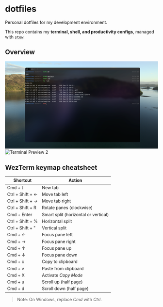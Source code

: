 # dotfiles

Personal dotfiles for my development environment.  

This repo contains my **terminal, shell, and productivity configs**, managed with [`stow`](https://www.gnu.org/software/stow/).

## Overview

![Terminal Preview 1](assets/screenshots/WezTerm.png)
![Terminal Preview 2](assets/screenshots/WezTerm_tmux.png)

## WezTerm keymap cheatsheet

| Shortcut         | Action                               |
|------------------|--------------------------------------|
| Cmd + t          | New tab                              |
| Ctrl + Shift + ← | Move tab left                        |
| Ctrl + Shift + → | Move tab right                       |
| Ctrl + Shift + R | Rotate panes (clockwise)             |
| Cmd + Enter      | Smart split (horizontal or vertical) |
| Ctrl + Shift + % | Horizontal split                     |
| Ctrl + Shift + " | Vertical split                       |
| Cmd + ←          | Focus pane left                      |
| Cmd + →          | Focus pane right                     |
| Cmd + ↑          | Focus pane up                        |
| Cmd + ↓          | Focus pane down                      |
| Cmd + c          | Copy to clipboard                    |
| Cmd + v          | Paste from clipboard                 |
| Cmd + X          | Activate *Copy Mode*                 |
| Cmd + u          | Scroll up (half page)                |
| Cmd + d          | Scroll down (half page)              |

> Note: On Windows, replace *Cmd* with *Ctrl*.

